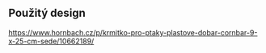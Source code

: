 ## Použitý design

https://www.hornbach.cz/p/krmitko-pro-ptaky-plastove-dobar-cornbar-9-x-25-cm-sede/10662189/